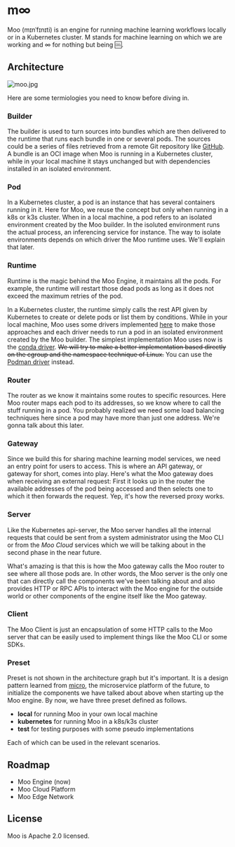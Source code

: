 # m∞

Moo (mɪnˈfɪnɪti) is an engine for running machine learning workflows locally or in a Kubernetes cluster. M stands for machine learning on which we are working and ∞ for nothing but being 🆒.

## Architecture

![moo.jpg](https://s2.loli.net/2022/07/11/WbBHm3RuVX8Ik7d.jpg)

Here are some termiologies you need to know before diving in.

### Builder

The builder is used to turn sources into bundles which are then delivered to the runtime that runs each bundle in one or several pods. The sources could be a series of files retrieved from a remote Git repository like [GitHub](https://github.com). A bundle is an OCI image when Moo is running in a Kubernetes cluster, while in your local machine it stays unchanged but with dependencies installed in an isolated environment.

### Pod

In a Kubernetes cluster, a pod is an instance that has several containers running in it. Here for Moo, we reuse the concept but only when running in a k8s or k3s cluster. When in a local machine, a pod refers to an isolated environment created by the Moo builder. In the isoluted environment runs the actual process, an inferencing service for instance. The way to isolate environments depends on which driver the Moo runtime uses. We'll explain that later.

### Runtime

Runtime is the magic behind the Moo Engine, it maintains all the pods. For example, the runtime will restart those dead pods as long as it does not exceed the maximum retries of the pod.

In a Kubernetes cluster, the runtime simply calls the rest API given by Kubernetes to create or delete pods or list them by conditions. While in your local machine, Moo uses some drivers implemented [here](./runtime/local/driver/) to make those approaches and each driver needs to run a pod in an isolated environment created by the Moo builder. The simplest implementation Moo uses now is the [conda driver](./runtime/local/driver/conda/). ~~We will try to make a better implementation based directly on the cgroup and the namespace technique of Linux.~~ You can use the [Podman driver](./runtime/local/driver/podman/) instead.

### Router

The router as we know it maintains some routes to specific resources. Here Moo router maps each pod to its addresses, so we know where to call the stuff running in a pod. You probably realized we need some load balancing techniques here since a pod may have more than just one address. We're gonna talk about this later.

### Gateway

Since we build this for sharing machine learning model services, we need an entry point for users to access. This is where an API gateway, or gateway for short, comes into play. Here's what the Moo gateway does when receiving an external request: First it looks up in the router the available addresses of the pod being accessed and then selects one to which it then forwards the request. Yep, it's how the reversed proxy works.

### Server

Like the Kubernetes api-server, the Moo server handles all the internal requests that could be sent from a system administrator using the Moo CLI or from the *Moo Cloud* services which we will be talking about in the second phase in the near future. 

What's amazing is that this is how the Moo gateway calls the Moo router to see where all those pods are. In other words, the Moo server is the only one that can directly call the components we've been talking about and also provides HTTP or RPC APIs to interact with the Moo engine for the outside world or other components of the engine itself like the Moo gateway. 

### Client

The Moo Client is just an encapsulation of some HTTP calls to the Moo server that can be easily used to implement things like the Moo CLI or  some SDKs.

### Preset

Preset is not shown in the architecture graph but it's important. It is a design pattern learned from [micro](https://github.com/micro/micro), the microservice platform of the future, to initialize the components we have talked about above when starting up the Moo engine. By now, we have three preset defined as follows.

- **local** for running Moo in your own local machine
- **kubernetes** for running Moo in a k8s/k3s cluster
- **test** for testing purposes with some pseudo implementations

Each of which can be used in the relevant scenarios.

## Roadmap

- Moo Engine (now)
- Moo Cloud Platform
- Moo Edge Network

## License

Moo is Apache 2.0 licensed.

